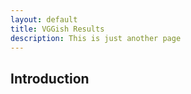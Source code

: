 ```yaml
---
layout: default
title: VGGish Results
description: This is just another page
---
```


## Introduction
